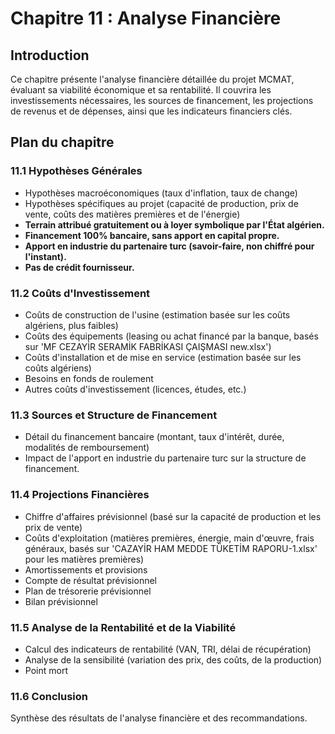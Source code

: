 # Chapitre 11 : Analyse Financière

## Introduction
Ce chapitre présente l'analyse financière détaillée du projet MCMAT, évaluant sa viabilité économique et sa rentabilité. Il couvrira les investissements nécessaires, les sources de financement, les projections de revenus et de dépenses, ainsi que les indicateurs financiers clés.

## Plan du chapitre

### 11.1 Hypothèses Générales
- Hypothèses macroéconomiques (taux d'inflation, taux de change)
- Hypothèses spécifiques au projet (capacité de production, prix de vente, coûts des matières premières et de l'énergie)
- **Terrain attribué gratuitement ou à loyer symbolique par l'État algérien.**
- **Financement 100% bancaire, sans apport en capital propre.**
- **Apport en industrie du partenaire turc (savoir-faire, non chiffré pour l'instant).**
- **Pas de crédit fournisseur.**

### 11.2 Coûts d'Investissement
- Coûts de construction de l'usine (estimation basée sur les coûts algériens, plus faibles)
- Coûts des équipements (leasing ou achat financé par la banque, basés sur 'MF CEZAYİR SERAMİK FABRİKASI ÇAIŞMASI new.xlsx')
- Coûts d'installation et de mise en service (estimation basée sur les coûts algériens)
- Besoins en fonds de roulement
- Autres coûts d'investissement (licences, études, etc.)

### 11.3 Sources et Structure de Financement
- Détail du financement bancaire (montant, taux d'intérêt, durée, modalités de remboursement)
- Impact de l'apport en industrie du partenaire turc sur la structure de financement.

### 11.4 Projections Financières
- Chiffre d'affaires prévisionnel (basé sur la capacité de production et les prix de vente)
- Coûts d'exploitation (matières premières, énergie, main d'œuvre, frais généraux, basés sur 'CAZAYİR HAM MEDDE TÜKETİM RAPORU-1.xlsx' pour les matières premières)
- Amortissements et provisions
- Compte de résultat prévisionnel
- Plan de trésorerie prévisionnel
- Bilan prévisionnel

### 11.5 Analyse de la Rentabilité et de la Viabilité
- Calcul des indicateurs de rentabilité (VAN, TRI, délai de récupération)
- Analyse de la sensibilité (variation des prix, des coûts, de la production)
- Point mort

### 11.6 Conclusion
Synthèse des résultats de l'analyse financière et des recommandations.


